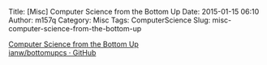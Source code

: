 Title: [Misc] Computer Science from the Bottom Up
Date: 2015-01-15 06:10
Author: m157q
Category: Misc
Tags: ComputerScience
Slug: misc-computer-science-from-the-bottom-up

[Computer Science from the Bottom Up](http://www.bottomupcs.com/)  
[ianw/bottomupcs · GitHub](https://github.com/ianw/bottomupcs)  